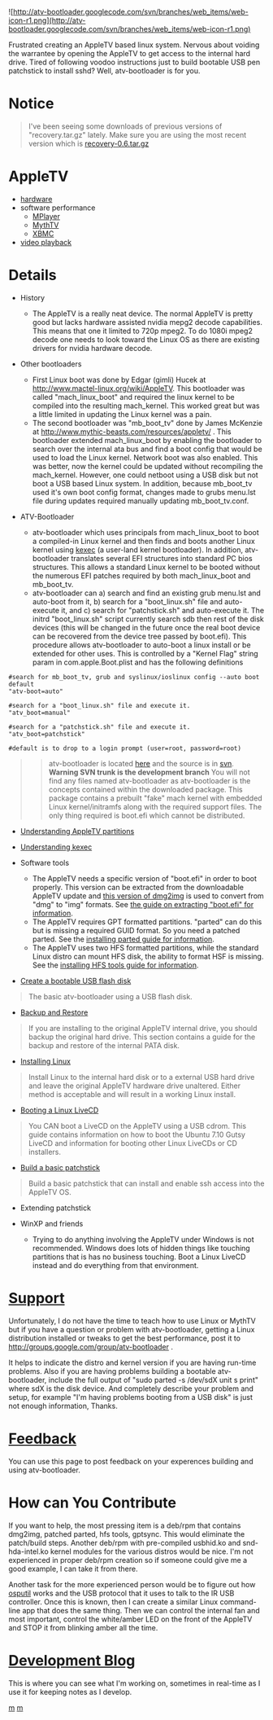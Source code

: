 ![http://atv-bootloader.googlecode.com/svn/branches/web_items/web-icon-r1.png](http://atv-bootloader.googlecode.com/svn/branches/web_items/web-icon-r1.png)

Frustrated creating an AppleTV based linux system. Nervous about voiding the warrantee by opening the AppleTV to get access to the internal hard drive. Tired of following voodoo instructions just to build bootable USB pen patchstick to install sshd? Well, atv-bootloader is for you.

# Notice #
> I've been seeing some downloads of previous versions of "recovery.tar.gz" lately. Make sure you are using the most recent version which is [recovery-0.6.tar.gz](http://atv-bootloader.googlecode.com/files/recovery-0.6.tar.gz)

# AppleTV #
  * [hardware](atvhardware.md)
  * software performance
    * [MPlayer](mplayer.md)
    * [MythTV](mythtv.md)
    * [XBMC](xbmc.md)
  * [video playback](atvdisplay.md)

# Details #
  * History
    * The AppleTV is a really neat device. The normal AppleTV is pretty good but lacks hardware assisted nvidia mepg2 decode capabilities. This means that one it limited to 720p mpeg2. To do 1080i mpeg2 decode one needs to look toward the Linux OS as there are existing drivers for nvidia hardware decode.

  * Other bootloaders
    * First Linux boot was done by Edgar (gimli) Hucek at http://www.mactel-linux.org/wiki/AppleTV. This bootloader was called "mach\_linux\_boot" and required the linux kernel to be compiled into the resulting mach\_kernel. This worked great but was a little limited in updating the Linux kernel was a pain.
    * The second bootloader was "mb\_boot\_tv" done by James McKenzie at http://www.mythic-beasts.com/resources/appletv/ . This bootloader extended mach\_linux\_boot by enabling the bootloader to search over the internal ata bus and find a boot config that would be used to load the Linux kernel. Network boot was also enabled. This was better, now the kernel could be updated without recompiling the mach\_kernel. However, one could netboot using a USB disk but not boot a USB based Linux system. In addition, because mb\_boot\_tv used it's own boot config format, changes made to grubs menu.lst file during updates required manually updating mb\_boot\_tv.conf.

  * ATV-Bootloader
    * atv-bootloader which uses principals from mach\_linux\_boot to boot a compiled-in Linux kernel and then finds and boots another Linux kernel using [kexec](http://www.ibm.com/developerworks/linux/library/l-kexec.html) (a user-land kernel bootloader). In addition, atv-bootloader translates several EFI structures into standard PC bios structures. This allows a standard Linux kernel to be booted without the numerous EFI patches required by both mach\_linux\_boot and mb\_boot\_tv.
    * atv-bootloader can a) search and find an existing grub menu.lst and auto-boot from it, b) search for a "boot\_linux.sh" file and auto-execute it, and c) search for "patchstick.sh" and auto-execute it. The initrd "boot\_linux.sh" script currently search sdb then rest of the disk devices (this will be changed in the future once the real boot device can be recovered from the device tree passed by boot.efi).  This procedure allows atv-bootloader to auto-boot a linux install or be extended for other uses. This is controlled by a "Kernel Flag" string param in com.apple.Boot.plist and has the following definitions
```
#search for mb_boot_tv, grub and syslinux/ioslinux config --auto boot default
"atv-boot=auto"

#search for a "boot_linux.sh" file and execute it.
"atv_boot=manual"

#search for a "patchstick.sh" file and execute it.
"atv_boot=patchstick"

#default is to drop to a login prompt (user=root, password=root)

```
> > atv-bootloader is located [here](http://atv-bootloader.googlecode.com/files/recovery-0.6.tar.gz) and the source is in [svn](http://code.google.com/p/atv-bootloader/source/browse). **Warning SVN trunk is the development branch** You will not find any files named atv-bootloader as atv-bootloader is the concepts contained within the downloaded package. This package contains a prebuilt "fake" mach kernel with embedded Linux kernel/initramfs along with the required support files. The only thing required is boot.efi which cannot be distributed.

  * [Understanding AppleTV partitions](ATVBootInfo.md)

  * [Understanding kexec](Understandingkexec.md)

  * Software tools
    * The AppleTV needs a specific version of "boot.efi" in order to boot properly. This version can be extracted from the downloadable AppleTV update and [this version of dmg2img](http://atv-bootloader.googlecode.com/files/atv-dmg2img-1.0.tar.gz) is used to convert from "dmg" to "img" formats. See [the guide on extracting "boot.efi" for information](BootEFIExtraction.md).
    * The AppleTV requires GPT formatted partitions. "parted" can do this but is missing a required GUID format. So you need a patched parted. See the [installing parted guide for information](InstallParted.md).
    * The AppleTV uses two HFS formatted partitions, while the standard Linux distro can mount HFS disk, the ability to format HSF is missing. See the [installing HFS tools guide for information](InstallHFSTools.md).

  * [Create a bootable USB flash disk](LinuxUSBPenBoot.md)

> The basic atv-bootloader using a USB flash disk.

  * [Backup and Restore](ATVBackup.md)
> If you are installing to the original AppleTV internal drive, you should backup the original hard drive. This section contains a guide for the backup and restore of the internal PATA disk.

  * [Installing Linux](InstallingLinux.md)
> Install Linux to the internal hard disk or to a external USB hard drive and leave the original AppleTV hardware drive unaltered. Either method is acceptable and will result in a working Linux install.

  * [Booting a Linux LiveCD](BootingLiveCD.md)
> You CAN boot a LiveCD on the AppleTV using a USB cdrom. This guide contains information on how to boot the Ubuntu 7.10 Gutsy LiveCD and information for booting other Linux LiveCDs or CD installers.

  * [Build a basic patchstick](BuildingPatchstick.md)
> Build a basic patchstick that can install and enable ssh access into the AppleTV OS.

  * Extending patchstick

  * WinXP and friends
    * Trying to do anything involving the AppleTV under Windows is not recommended. Windows does lots of hidden things like touching partitions that is has no business touching. Boot a Linux LiveCD instead and do everything from that environment.

# [Support](Support.md) #
Unfortunately, I do not have the time to teach how to use Linux or MythTV but if you have a question or problem with atv-bootloader, getting a Linux distribution installed or tweaks to get the best performance, post it to http://groups.google.com/group/atv-bootloader .

It helps to indicate the distro and kernel version if you are having run-time problems. Also if you are having problems building a bootable atv-bootloader, include the full output of "sudo parted -s /dev/sdX unit s print" where sdX is the disk device. And completely describe your problem and setup, for example "I'm having problems booting from a USB disk" is just not enough information, Thanks.

# [Feedback](Comments.md) #
You can use this page to post feedback on your experences building and using atv-bootloader.

# How can You Contribute #
If you want to help, the most pressing item is a deb/rpm that contains dmg2img, patched parted, hfs tools, gptsync. This would eliminate the patch/build steps. Another deb/rpm with pre-compiled usbhid.ko and snd-hda-intel.ko  kernel modules for the various distros would be nice. I'm not experienced in proper deb/rpm creation so if someone could give me a good example, I can take it from there.

Another task for the more experienced person would be to figure out how [osputil](http://wiki.awkwardtv.org/wiki/Osputil) works and the USB protocol that it uses to talk to the IR USB controller. Once this is known, then I can create a similar Linux command-line app that does the same thing. Then we can control the internal fan and most important, control the white/amber LED on the front of the AppleTV and STOP it from blinking amber all the time.

# [Development Blog](atv_blog.md) #
This is where you can see what I'm working on, sometimes in real-time as I use it for keeping notes as I develop.

[m](ATVBootloader_Main.md)
[m](ATVBootloader_Main2.md)